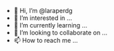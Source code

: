 - 👋 Hi, I’m @laraperdg
- 👀 I’m interested in ...
- 🌱 I’m currently learning ...
- 💞️ I’m looking to collaborate on ...
- 📫 How to reach me ...

<!---
laraperdg/laraperdg is a ✨ special ✨ repository because its `README.md` (this file) appears on your GitHub profile.
You can click the Preview link to take a look at your changes.
--->

